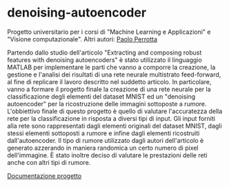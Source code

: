 # denoising-autoencoder
Progetto universitario per i corsi di "Machine Learning e Applicazioni" e "Visione computazionale".
Altri autori: [Paolo Perrotta](https://github.com/PaoloPerrotta)

Partendo dallo studio dell'articolo "Extracting and composing robust features with denoising autoencoders" è stato utilizzato il linguaggio MATLAB per implementare le parti che vanno a comporre la creazione, la gestione e l'analisi dei risultati di una rete neurale multistrato feed-forward, al fine di replicare il lavoro descritto nel suddetto articolo.
In particolare, vanno a formare il progetto finale la creazione di una rete neurale per la classificazione degli elementi del dataset MNIST ed un "denoising autoencoder" per la ricostruzione delle immagini sottoposte a rumore. 
L'obbiettivo finale di questo progetto è quello di valutare l'accuratezza della rete per la classificazione in risposta a diversi tipi di input. Gli input forniti alla rete sono rappresentati dagli elementi originali del dataset MNIST, dagli stessi elementi sottoposti a rumore e infine dagli elementi ricostruiti dall'autoencoder.
Il tipo di rumore utilizzato dagli autori dell'articolo è generato azzerando in maniera randomica un certo numero di pixel dell'immagine.
È stato inoltre deciso di valutare le prestazioni delle reti anche con altri tipi di rumore.

[Documentazione progetto](https://github.com/p-noc/denoising-autoencoder/blob/master/Documentazione-progettoMLEAVisioneComputazionale_Cicala_Perrotta.pdf)
